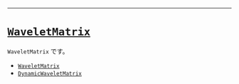 ___

# [`WaveletMatrix`](https://github.com/titanium-22/Library_py/tree/main/DataStructures/WaveletMatrix)

`WaveletMatrix` です。

- [`WaveletMatrix`](./WaveletMatrix_.md)
- [`DynamicWaveletMatrix`](./DynamicWaveletMatrix.md)
